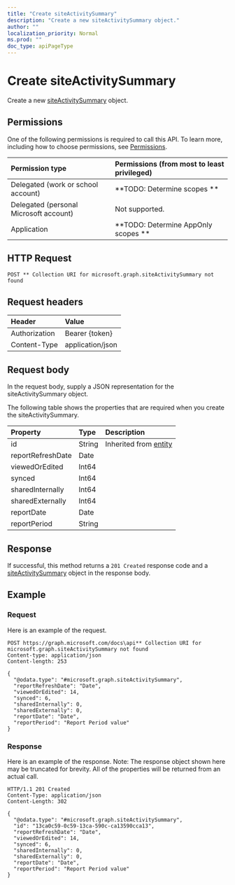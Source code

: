 ```yaml
---
title: "Create siteActivitySummary"
description: "Create a new siteActivitySummary object."
author: ""
localization_priority: Normal
ms.prod: ""
doc_type: apiPageType
---
```


# Create siteActivitySummary

Create a new [siteActivitySummary](../resources/siteactivitysummary.md) object.

## Permissions
One of the following permissions is required to call this API. To learn more, including how to choose permissions, see [Permissions](/concepts/permissions-reference.md).

|Permission type|Permissions (from most to least privileged)|
|:---|:---|
|Delegated (work or school account)|**TODO: Determine scopes **|
|Delegated (personal Microsoft account)|Not supported.|
|Application|**TODO: Determine AppOnly scopes **|

## HTTP Request
<!-- {
  "blockType": "ignored"
}
-->
``` http
POST ** Collection URI for microsoft.graph.siteActivitySummary not found
```

## Request headers
|Header|Value|
|:---|:---|
|Authorization|Bearer {token}|
|Content-Type|application/json|

## Request body
In the request body, supply a JSON representation for the siteActivitySummary object.

The following table shows the properties that are required when you create the siteActivitySummary.

|Property|Type|Description|
|:---|:---|:---|
|id|String| Inherited from [entity](../resources/entity.md)|
|reportRefreshDate|Date||
|viewedOrEdited|Int64||
|synced|Int64||
|sharedInternally|Int64||
|sharedExternally|Int64||
|reportDate|Date||
|reportPeriod|String||



## Response
If successful, this method returns a `201 Created` response code and a [siteActivitySummary](../resources/siteactivitysummary.md) object in the response body.

## Example

### Request
Here is an example of the request.
<!-- {
  "blockType": "request",
  "name": "create_siteactivitysummary_from_"
}
-->
``` http
POST https://graph.microsoft.com/docs\api** Collection URI for microsoft.graph.siteActivitySummary not found
Content-type: application/json
Content-length: 253

{
  "@odata.type": "#microsoft.graph.siteActivitySummary",
  "reportRefreshDate": "Date",
  "viewedOrEdited": 14,
  "synced": 6,
  "sharedInternally": 0,
  "sharedExternally": 0,
  "reportDate": "Date",
  "reportPeriod": "Report Period value"
}
```

### Response
Here is an example of the response. Note: The response object shown here may be truncated for brevity. All of the properties will be returned from an actual call.
<!-- {
  "blockType": "response",
  "truncated": true,
  "@odata.type": "microsoft.graph.siteactivitysummary"
}
-->
``` http
HTTP/1.1 201 Created
Content-Type: application/json
Content-Length: 302

{
  "@odata.type": "#microsoft.graph.siteActivitySummary",
  "id": "13ca0c59-0c59-13ca-590c-ca13590cca13",
  "reportRefreshDate": "Date",
  "viewedOrEdited": 14,
  "synced": 6,
  "sharedInternally": 0,
  "sharedExternally": 0,
  "reportDate": "Date",
  "reportPeriod": "Report Period value"
}
```

